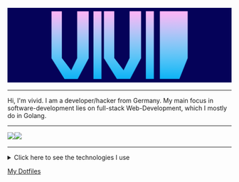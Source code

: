 ![GitHub Logo](/header2.png)
<hr>
Hi, I'm vivid. I am a developer/hacker from Germany. 
My main focus in software-development lies on full-stack Web-Development, which I mostly do in Golang.
<hr>

<img src="https://github-readme-stats.vercel.app/api?username=vividsystem&show_icons=true&theme=tokyonight" height=180/><img src="https://github-readme-stats.vercel.app/api/top-langs/?hide=Vim%20script&username=vividsystem&theme=tokyonight&layout=compact" height=180/>


<hr />
<details>
  <summary>Click here to see the technologies I use</summary>
  <img src="https://img.shields.io/static/v1?message=ArchLinux&label=&color=4191B3&logoColor=4191B3&labelColor=51C9FC&style=for-the-badge&logo=archlinux"></img>
  <img src="https://img.shields.io/static/v1?message=Go&label=&color=4191B3&logoColor=4191B3&labelColor=51C9FC&style=for-the-badge&logo=go"></img>
  <img src="https://img.shields.io/static/v1?message=Python&label=&color=4191B3&logoColor=4191B3&labelColor=51C9FC&style=for-the-badge&logo=python"></img>
  <img src="https://img.shields.io/static/v1?message=Tensorflow&label=&color=4191B3&logoColor=4191B3&labelColor=51C9FC&style=for-the-badge&logo=tensorflow"></img>
  <hr >
</details>


<a href="https://github.com/vividsystem/dotfiles">My Dotfiles</a>
